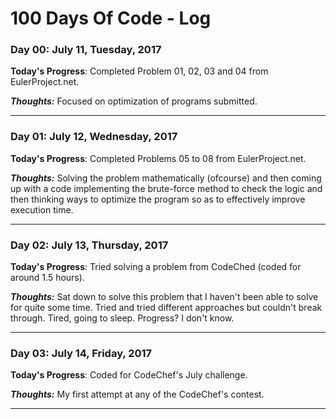 # 100 Days Of Code - Log



### Day 00: July 11, Tuesday, 2017

**Today's Progress**: Completed Problem 01, 02, 03 and 04 from EulerProject.net.

_**Thoughts:**_ Focused on optimization of programs submitted. 

---

### Day 01: July 12, Wednesday, 2017

**Today's Progress**: Completed Problems 05 to 08 from EulerProject.net.

_**Thoughts:**_ Solving the problem mathematically (ofcourse) and then coming up with a code implementing the brute-force method to check the logic and then thinking ways to optimize the program so as to effectively improve execution time.


---

### Day 02: July 13, Thursday, 2017

**Today's Progress**: Tried solving a problem from CodeChed (coded for around 1.5 hours).

_**Thoughts:**_ Sat down to solve this problem that I haven't been able to solve for quite some time. Tried and tried different approaches but couldn't break through. Tired, going to sleep. Progress? I don't know.


---

### Day 03: July 14, Friday, 2017

**Today's Progress**: Coded for CodeChef's July challenge.

_**Thoughts:**_ My first attempt at any of the CodeChef's contest.


---

